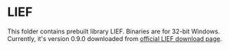 # LIEF

This folder contains prebuilt library LIEF. Binaries are for 32-bit Windows.
Currently, it's version 0.9.0 downloaded from
[official LIEF download page](https://lief.quarkslab.com/#download).
